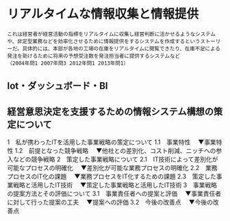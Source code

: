 # リアルタイムな情報収集と情報提供
	これは経営者が経営活動の指標をリアルタイムに収集し経営判断に活かせるようなシステムや、非定型業務などを効率化させるために情報提供をするシステムを作成するというストーリーだ。具体的には、本部が各地の工場の在庫をリアルタイムに閲覧できたり、在庫不足による発注を助けるために将来の予想受注数を発注担当者に提供するシステムなど
	（2004年問1 2007年問3 2012年問1 2013年問1）
## Iot・ダッシュボード・BI

## 経営意思決定を支援するための情報システム構想の策定について

1　私が携わったITを活用した事業戦略の策定について
1.1　事業特性
　▼事業特性
1.2　前提となった競争戦略
　▼他社との差別化、コスト削減、ニッチへの参入などの競争戦略
2　策定した事業戦略について
2.1　IT技術によって差別化が可能なプロセスの明確化
　▼差別化が可能な業務プロセスの明確化
2.2　業務プロセスのIT化の課題
　▼業務プロセスをIT化するための課題
2.3　策定した事業戦略と活用したIT技術
　▼策定した事業戦略と活用したIT技術
3　事業戦略の提案方法とその評価について
3.1　事業責任者への提案と評価
　▼事業責任者に対して行った提案の工夫
　▼提案への評価
3.2　今後の改善点
　▼今後の改善点 
